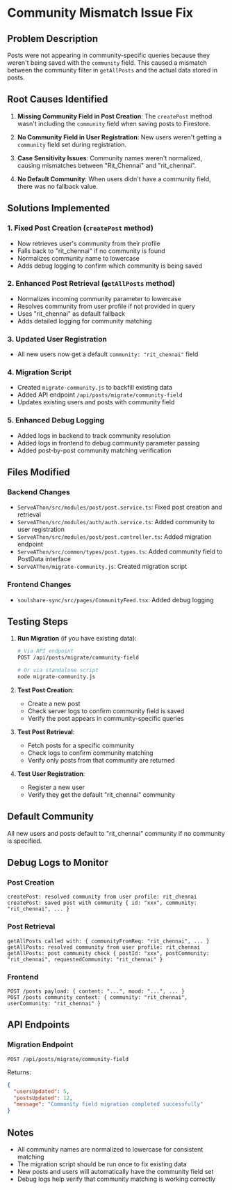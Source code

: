 # Community Mismatch Issue Fix

## Problem Description
Posts were not appearing in community-specific queries because they weren't being saved with the `community` field. This caused a mismatch between the community filter in `getAllPosts` and the actual data stored in posts.

## Root Causes Identified

1. **Missing Community Field in Post Creation**: The `createPost` method wasn't including the `community` field when saving posts to Firestore.

2. **No Community Field in User Registration**: New users weren't getting a `community` field set during registration.

3. **Case Sensitivity Issues**: Community names weren't normalized, causing mismatches between "Rit_Chennai" and "rit_chennai".

4. **No Default Community**: When users didn't have a community field, there was no fallback value.

## Solutions Implemented

### 1. Fixed Post Creation (`createPost` method)
- Now retrieves user's community from their profile
- Falls back to "rit_chennai" if no community is found
- Normalizes community name to lowercase
- Adds debug logging to confirm which community is being saved

### 2. Enhanced Post Retrieval (`getAllPosts` method)
- Normalizes incoming community parameter to lowercase
- Resolves community from user profile if not provided in query
- Uses "rit_chennai" as default fallback
- Adds detailed logging for community matching

### 3. Updated User Registration
- All new users now get a default `community: "rit_chennai"` field

### 4. Migration Script
- Created `migrate-community.js` to backfill existing data
- Added API endpoint `/api/posts/migrate/community-field`
- Updates existing users and posts with community field

### 5. Enhanced Debug Logging
- Added logs in backend to track community resolution
- Added logs in frontend to debug community parameter passing
- Added post-by-post community matching verification

## Files Modified

### Backend Changes
- `ServeAThon/src/modules/post/post.service.ts`: Fixed post creation and retrieval
- `ServeAThon/src/modules/auth/auth.service.ts`: Added community to user registration
- `ServeAThon/src/modules/post/post.controller.ts`: Added migration endpoint
- `ServeAThon/src/common/types/post.types.ts`: Added community field to PostData interface
- `ServeAThon/migrate-community.js`: Created migration script

### Frontend Changes
- `soulshare-sync/src/pages/CommunityFeed.tsx`: Added debug logging

## Testing Steps

1. **Run Migration** (if you have existing data):
   ```bash
   # Via API endpoint
   POST /api/posts/migrate/community-field
   
   # Or via standalone script
   node migrate-community.js
   ```

2. **Test Post Creation**:
   - Create a new post
   - Check server logs to confirm community field is saved
   - Verify the post appears in community-specific queries

3. **Test Post Retrieval**:
   - Fetch posts for a specific community
   - Check logs to confirm community matching
   - Verify only posts from that community are returned

4. **Test User Registration**:
   - Register a new user
   - Verify they get the default "rit_chennai" community

## Default Community
All new users and posts default to "rit_chennai" community if no community is specified.

## Debug Logs to Monitor

### Post Creation
```
createPost: resolved community from user profile: rit_chennai
createPost: saved post with community { id: "xxx", community: "rit_chennai", ... }
```

### Post Retrieval
```
getAllPosts called with: { communityFromReq: "rit_chennai", ... }
getAllPosts: resolved community from user profile: rit_chennai
getAllPosts: post community check { postId: "xxx", postCommunity: "rit_chennai", requestedCommunity: "rit_chennai" }
```

### Frontend
```
POST /posts payload: { content: "...", mood: "...", ... }
POST /posts community context: { community: "rit_chennai", userCommunity: "rit_chennai" }
```

## API Endpoints

### Migration Endpoint
```
POST /api/posts/migrate/community-field
```
Returns:
```json
{
  "usersUpdated": 5,
  "postsUpdated": 12,
  "message": "Community field migration completed successfully"
}
```

## Notes
- All community names are normalized to lowercase for consistent matching
- The migration script should be run once to fix existing data
- New posts and users will automatically have the community field set
- Debug logs help verify that community matching is working correctly
